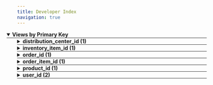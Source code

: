 ```yaml
---
title: Developer Index
navigation: true
---
```



<details style="margin-left: 0em" open="open">
<summary style="margin-left:-2em;border-bottom:solid 1px #333;">
<div style="display:inline-flex;width:90%;justify-content:space-between">
<b>Views by Primary Key </b>
</div>
</summary>



<details style="margin-left: 2em" >
<summary style="margin-left:-2em;border-bottom:solid 1px #333;">
<div style="display:inline-flex;width:90%;justify-content:space-between">
<b>distribution_center_id (1)</b>
</div>
</summary>

<table style="border:solid 1px #ccc">
<thead style="background-color:darkblue;color:white"><tr>
<th>View</th>
<th>All PKs</th>
<th>Description</th>
</tr></thead>
<tbody>

<tr>
<td>distribution_centers <a href="&#47;projects&#47;thelook&#47;files&#47;distribution_centers.view.lkml#view:distribution_centers" style="text-decoration: none">⧉</a></td>
<td>distribution_center_id</td>
<td></td>
</tr>

</tbody>
</table>


</details>



<details style="margin-left: 2em" >
<summary style="margin-left:-2em;border-bottom:solid 1px #333;">
<div style="display:inline-flex;width:90%;justify-content:space-between">
<b>inventory_item_id (1)</b>
</div>
</summary>

<table style="border:solid 1px #ccc">
<thead style="background-color:darkblue;color:white"><tr>
<th>View</th>
<th>All PKs</th>
<th>Description</th>
</tr></thead>
<tbody>

<tr>
<td>inventory_items <a href="&#47;projects&#47;thelook&#47;files&#47;inventory_items.view.lkml#view:inventory_items" style="text-decoration: none">⧉</a></td>
<td>inventory_item_id</td>
<td></td>
</tr>

</tbody>
</table>


</details>



<details style="margin-left: 2em" >
<summary style="margin-left:-2em;border-bottom:solid 1px #333;">
<div style="display:inline-flex;width:90%;justify-content:space-between">
<b>order_id (1)</b>
</div>
</summary>

<table style="border:solid 1px #ccc">
<thead style="background-color:darkblue;color:white"><tr>
<th>View</th>
<th>All PKs</th>
<th>Description</th>
</tr></thead>
<tbody>

<tr>
<td>orders <a href="&#47;projects&#47;thelook&#47;files&#47;orders.view.lkml#view:orders" style="text-decoration: none">⧉</a></td>
<td>order_id</td>
<td></td>
</tr>

</tbody>
</table>


</details>



<details style="margin-left: 2em" >
<summary style="margin-left:-2em;border-bottom:solid 1px #333;">
<div style="display:inline-flex;width:90%;justify-content:space-between">
<b>order_item_id (1)</b>
</div>
</summary>

<table style="border:solid 1px #ccc">
<thead style="background-color:darkblue;color:white"><tr>
<th>View</th>
<th>All PKs</th>
<th>Description</th>
</tr></thead>
<tbody>

<tr>
<td>order_items <a href="&#47;projects&#47;thelook&#47;files&#47;order_items.view.lkml#view:order_items" style="text-decoration: none">⧉</a></td>
<td>order_item_id</td>
<td></td>
</tr>

</tbody>
</table>


</details>



<details style="margin-left: 2em" >
<summary style="margin-left:-2em;border-bottom:solid 1px #333;">
<div style="display:inline-flex;width:90%;justify-content:space-between">
<b>product_id (1)</b>
</div>
</summary>

<table style="border:solid 1px #ccc">
<thead style="background-color:darkblue;color:white"><tr>
<th>View</th>
<th>All PKs</th>
<th>Description</th>
</tr></thead>
<tbody>

<tr>
<td>products <a href="&#47;projects&#47;thelook&#47;files&#47;products.view.lkml#view:products" style="text-decoration: none">⧉</a></td>
<td>product_id</td>
<td></td>
</tr>

</tbody>
</table>


</details>



<details style="margin-left: 2em" >
<summary style="margin-left:-2em;border-bottom:solid 1px #333;">
<div style="display:inline-flex;width:90%;justify-content:space-between">
<b>user_id (2)</b>
</div>
</summary>

<table style="border:solid 1px #ccc">
<thead style="background-color:darkblue;color:white"><tr>
<th>View</th>
<th>All PKs</th>
<th>Description</th>
</tr></thead>
<tbody>

<tr>
<td>user_order_facts <a href="&#47;projects&#47;thelook&#47;files&#47;user_order_facts.view.lkml#view:user_order_facts" style="text-decoration: none">⧉</a></td>
<td>user_id</td>
<td></td>
</tr>

<tr>
<td>users <a href="&#47;projects&#47;thelook&#47;files&#47;users.view.lkml#view:users" style="text-decoration: none">⧉</a></td>
<td>user_id</td>
<td></td>
</tr>

</tbody>
</table>


</details>


</details>



